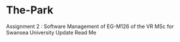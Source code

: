 # The-Park
Assignment 2 : Software Management of EG-M126 of the VR MSc for Swansea University
Update Read Me
